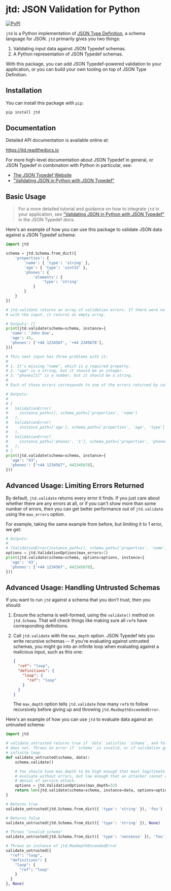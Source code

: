 # jtd: JSON Validation for Python

[![PyPI](https://img.shields.io/pypi/v/jtd)](https://pypi.org/project/jtd)

`jtd` is a Python implementation of [JSON Type Definition][jtd], a schema
language for JSON. `jtd` primarily gives you two things:

1. Validating input data against JSON Typedef schemas.
2. A Python representation of JSON Typedef schemas.

With this package, you can add JSON Typedef-powered validation to your
application, or you can build your own tooling on top of JSON Type Definition.

## Installation

You can install this package with `pip`:

```bash
pip install jtd
```

## Documentation

Detailed API documentation is available online at:

https://jtd.readthedocs.io

For more high-level documentation about JSON Typedef in general, or JSON Typedef
in combination with Python in particular, see:

* [The JSON Typedef Website][jtd]
* ["Validating JSON in Python with JSON Typedef"][jtd-py-validation]

## Basic Usage

> For a more detailed tutorial and guidance on how to integrate `jtd` in your
> application, see ["Validating JSON in Python with JSON
> Typedef"][jtd-py-validation] in the JSON Typedef docs.

Here's an example of how you can use this package to validate JSON data against
a JSON Typedef schema:

```python
import jtd

schema = jtd.Schema.from_dict({
    'properties': {
        'name': { 'type': 'string' },
        'age': { 'type': 'uint32' },
        'phones': {
            'elements': {
                'type': 'string'
            }
        }
    }
})

# jtd.validate returns an array of validation errors. If there were no problems
# with the input, it returns an empty array.

# Outputs: []
print(jtd.validate(schema=schema, instance={
  'name': 'John Doe',
  'age': 43,
  'phones': ['+44 1234567', '+44 2345678'],
}))

# This next input has three problems with it:
#
# 1. It's missing "name", which is a required property.
# 2. "age" is a string, but it should be an integer.
# 3. "phones[1]" is a number, but it should be a string.
#
# Each of those errors corresponds to one of the errors returned by validate.

# Outputs:
#
# [
#   ValidationError(
#     instance_path=[], schema_path=['properties', 'name']
#   ),
#   ValidationError(
#     instance_path=['age'], schema_path=['properties', 'age', 'type']
#   ),
#   ValidationError(
#     instance_path=['phones', '1'], schema_path=['properties', 'phones', 'elements', 'type']
#   ),
# ]
print(jtd.validate(schema=schema, instance={
  'age': "43",
  'phones': ["+44 1234567", 442345678],
}))
```

## Advanced Usage: Limiting Errors Returned

By default, `jtd.validate` returns every error it finds. If you just care about
whether there are any errors at all, or if you can't show more than some number
of errors, then you can get better performance out of `jtd.validate` using the
`max_errors` option.

For example, taking the same example from before, but limiting it to 1 error, we
get:

```python
# Outputs:
#
# [ValidationError(instance_path=[], schema_path=['properties', 'name'])]
options = jtd.ValidationOptions(max_errors=1)
print(jtd.validate(schema=schema, options=options, instance={
  'age': '43',
  'phones': ['+44 1234567', 442345678],
}))
```

## Advanced Usage: Handling Untrusted Schemas

If you want to run `jtd` against a schema that you don't trust, then you should:

1. Ensure the schema is well-formed, using the `validate()` method on
   `jtd.Schema`. That will check things like making sure all `ref`s have
   corresponding definitions.

2. Call `jtd.validate` with the `max_depth` option. JSON Typedef lets you write
   recursive schemas -- if you're evaluating against untrusted schemas, you
   might go into an infinite loop when evaluating against a malicious input,
   such as this one:

   ```json
   {
     "ref": "loop",
     "definitions": {
       "loop": {
         "ref": "loop"
       }
     }
   }
   ```

   The `max_depth` option tells `jtd.validate` how many `ref`s to follow
   recursively before giving up and throwing `jtd.MaxDepthExceededError`.

Here's an example of how you can use `jtd` to evaluate data against an untrusted
schema:

```python
import jtd

# validate_untrusted returns true if `data` satisfies `schema`, and false if it
# does not. Throws an error if `schema` is invalid, or if validation goes in an
# infinite loop.
def validate_untrusted(schema, data):
    schema.validate()

    # You should tune max_depth to be high enough that most legitimate schemas
    # evaluate without errors, but low enough that an attacker cannot cause a
    # denial of service attack.
    options = jtd.ValidationOptions(max_depth=32)
    return len(jtd.validate(schema=schema, instance=data, options=options)) == 0
}

# Returns true
validate_untrusted(jtd.Schema.from_dict({ 'type': 'string' }), 'foo')

# Returns false
validate_untrusted(jtd.Schema.from_dict({ 'type': 'string' }), None)

# Throws "invalid schema"
validate_untrusted(jtd.Schema.from_dict({ 'type': 'nonsense' }), 'foo')

# Throws an instance of jtd.MaxDepthExceededError
validate_untrusted({
  "ref": "loop",
  "definitions": {
    "loop": {
      "ref": "loop"
    }
  }
}, None)
```

[jtd]: https://jsontypedef.com
[jtd-py-validation]: https://jsontypedef.com/docs/python/validation
